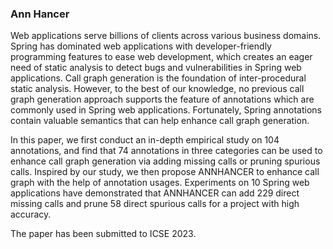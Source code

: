 ### Ann Hancer

Web applications serve billions of clients across various business domains. Spring has dominated web applications with developer-friendly programming features to ease web development, which creates an eager need of static analysis to detect bugs and vulnerabilities in Spring web applications. Call graph generation is the foundation of inter-procedural static analysis. However, to the best of our knowledge, no previous call graph generation approach supports the feature of annotations which are commonly used in Spring web applications. Fortunately, Spring annotations contain valuable semantics that can help enhance call graph generation.

In this paper, we first conduct an in-depth empirical study on 104 annotations, and find that 74 annotations in three categories can be used to enhance call graph generation via adding missing calls or pruning spurious calls. Inspired by our study, we then propose ANNHANCER to enhance call graph with the help of annotation usages. Experiments on 10 Spring web applications have demonstrated that ANNHANCER can add 229 direct missing calls and prune 58 direct spurious calls for a project with high accuracy.

The paper has been submitted to ICSE 2023.
